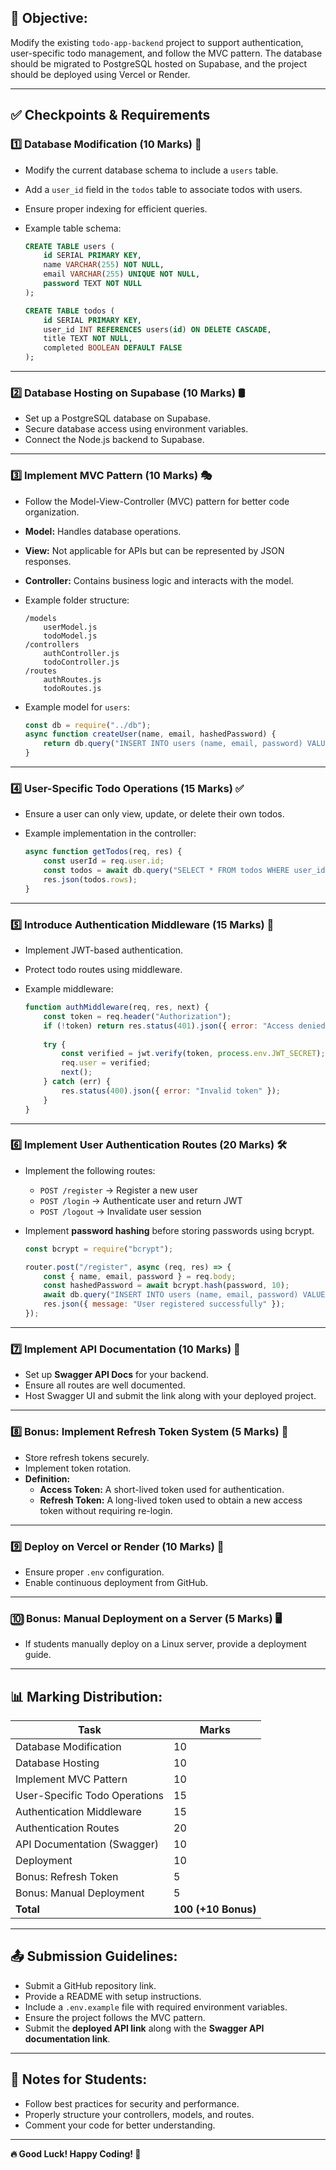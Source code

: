 ## **🎯 Objective:**
Modify the existing `todo-app-backend` project to support authentication, user-specific todo management, and follow the MVC pattern. The database should be migrated to PostgreSQL hosted on Supabase, and the project should be deployed using Vercel or Render.

---

## **✅ Checkpoints & Requirements**

### **1️⃣ Database Modification (10 Marks) 📂**
- Modify the current database schema to include a `users` table.
- Add a `user_id` field in the `todos` table to associate todos with users.
- Ensure proper indexing for efficient queries.
- Example table schema:
  
  ```sql
  CREATE TABLE users (
      id SERIAL PRIMARY KEY,
      name VARCHAR(255) NOT NULL,
      email VARCHAR(255) UNIQUE NOT NULL,
      password TEXT NOT NULL
  );

  CREATE TABLE todos (
      id SERIAL PRIMARY KEY,
      user_id INT REFERENCES users(id) ON DELETE CASCADE,
      title TEXT NOT NULL,
      completed BOOLEAN DEFAULT FALSE
  );
  ```

---

### **2️⃣ Database Hosting on Supabase (10 Marks) 🛢️**
- Set up a PostgreSQL database on Supabase.
- Secure database access using environment variables.
- Connect the Node.js backend to Supabase.

---

### **3️⃣ Implement MVC Pattern (10 Marks) 🎭**
- Follow the Model-View-Controller (MVC) pattern for better code organization.
- **Model:** Handles database operations.
- **View:** Not applicable for APIs but can be represented by JSON responses.
- **Controller:** Contains business logic and interacts with the model.
- Example folder structure:
  
  ```
  /models
      userModel.js
      todoModel.js
  /controllers
      authController.js
      todoController.js
  /routes
      authRoutes.js
      todoRoutes.js
  ```
  
- Example model for `users`:
  
  ```javascript
  const db = require("../db");
  async function createUser(name, email, hashedPassword) {
      return db.query("INSERT INTO users (name, email, password) VALUES ($1, $2, $3)", [name, email, hashedPassword]);
  }
  ```

---

### **4️⃣ User-Specific Todo Operations (15 Marks) ✅**
- Ensure a user can only view, update, or delete their own todos.
- Example implementation in the controller:
  
  ```javascript
  async function getTodos(req, res) {
      const userId = req.user.id;
      const todos = await db.query("SELECT * FROM todos WHERE user_id = $1", [userId]);
      res.json(todos.rows);
  }
  ```

---

### **5️⃣ Introduce Authentication Middleware (15 Marks) 🔐**
- Implement JWT-based authentication.
- Protect todo routes using middleware.
- Example middleware:
  
  ```javascript
  function authMiddleware(req, res, next) {
      const token = req.header("Authorization");
      if (!token) return res.status(401).json({ error: "Access denied" });
      
      try {
          const verified = jwt.verify(token, process.env.JWT_SECRET);
          req.user = verified;
          next();
      } catch (err) {
          res.status(400).json({ error: "Invalid token" });
      }
  }
  ```

---

### **6️⃣ Implement User Authentication Routes (20 Marks) 🛠️**
- Implement the following routes:
  - `POST /register` → Register a new user
  - `POST /login` → Authenticate user and return JWT
  - `POST /logout` → Invalidate user session
  
- Implement **password hashing** before storing passwords using bcrypt.
  
  ```javascript
  const bcrypt = require("bcrypt");
  
  router.post("/register", async (req, res) => {
      const { name, email, password } = req.body;
      const hashedPassword = await bcrypt.hash(password, 10);
      await db.query("INSERT INTO users (name, email, password) VALUES ($1, $2, $3)", [name, email, hashedPassword]);
      res.json({ message: "User registered successfully" });
  });
  ```

---

### **7️⃣ Implement API Documentation (10 Marks) 📜**
- Set up **Swagger API Docs** for your backend.
- Ensure all routes are well documented.
- Host Swagger UI and submit the link along with your deployed project.

---

### **8️⃣ Bonus: Implement Refresh Token System (5 Marks) 🔄**
- Store refresh tokens securely.
- Implement token rotation.
- **Definition:**
  - **Access Token:** A short-lived token used for authentication.
  - **Refresh Token:** A long-lived token used to obtain a new access token without requiring re-login.

---

### **9️⃣ Deploy on Vercel or Render (10 Marks) 🚀**
- Ensure proper `.env` configuration.
- Enable continuous deployment from GitHub.

---

### **🔟 Bonus: Manual Deployment on a Server (5 Marks) 🖥️**
- If students manually deploy on a Linux server, provide a deployment guide.

---

## **📊 Marking Distribution:**
| Task | Marks |
|------|-------|
| Database Modification | 10 |
| Database Hosting | 10 |
| Implement MVC Pattern | 10 |
| User-Specific Todo Operations | 15 |
| Authentication Middleware | 15 |
| Authentication Routes | 20 |
| API Documentation (Swagger) | 10 |
| Deployment | 10 |
| Bonus: Refresh Token | 5 |
| Bonus: Manual Deployment | 5 |
| **Total** | **100 (+10 Bonus)** |

---

## **📤 Submission Guidelines:**
- Submit a GitHub repository link.
- Provide a README with setup instructions.
- Include a `.env.example` file with required environment variables.
- Ensure the project follows the MVC pattern.
- Submit the **deployed API link** along with the **Swagger API documentation link**.

---

## **📌 Notes for Students:**
- Follow best practices for security and performance.
- Properly structure your controllers, models, and routes.
- Comment your code for better understanding.

---

**🔥 Good Luck! Happy Coding! 🚀**
